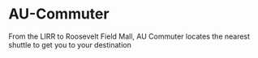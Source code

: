 # AU-Commuter
From the LIRR to Roosevelt Field Mall, AU Commuter locates the nearest shuttle to get you to your destination
